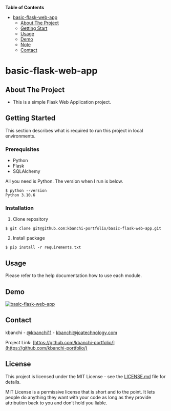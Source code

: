 **Table of Contents**

- [basic-flask-web-app](#basic-flask-web-app)
  - [About The Project](#About-The-Project)
  - [Getting Start](#Getting-Start)
  - [Usage](#Usage)
  - [Demo](#Demo)
  - [Note](#Note)
  - [Contact](#Contact)

# basic-flask-web-app

## About The Project

* This is a simple Flask Web Application project.

## Getting Started

This section describes what is required to run this project in local environments.

### Prerequisites

* Python
* Flask
* SQLAlchemy

All you need is Python. The version when I run is below.
```
$ python --version
Python 3.10.6
```

### Installation

1. Clone repository
```
$ git clone git@github.com:kbanchi-portfolio/basic-flask-web-app.git
```
2. Install package
```
$ pip install -r requirements.txt
```

## Usage

Please refer to the help documentation how to use each module.

## Demo

[![basic-flask-web-app]()]()

## Contact

kbanchi - [@kbanchi11](https://twitter.com/kbanchi11) - kbanchi@joatechnology.com

Project Link: [https://github.com/kbanchi-portfolio/](https://github.com/kbanchi-portfolio/)

## License

This project is licensed under the MIT License - see the [LICENSE.md](./LICENSE.md) file for details.

MIT License is a permissive license that is short and to the point. It lets people do anything they want with your code as long as they provide attribution back to you and don’t hold you liable.